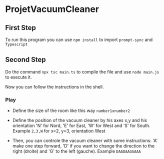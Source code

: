 # ProjetVacuumCleaner

## First Step 

To run this program you can use ```npm install``` to import ```prompt-sync``` and ```Typescript```

## Second Step 

Do the command ```npx tsc main.ts``` to compile the file and use ```node main.js``` to execute it.

Now you can follow the instructions in the shell. 

### Play

- Define the size of the room like this way ``` number1xnumber2 ```

- Define the position of the vacuum cleaner by his axes x,y and his orientation 'N' for Nord, 'E' for East, 'W' for West and 'S' for South.
Example ```2,3,W``` for x=2, y=3, orientation West

- Then, you can controle the vacuum cleaner with some instructions: 
 'A' make one step forward, 'D' if you want to change the direction to the right (droite) and 'G' to the left (gauche).
Example ```DAADAAGGAAA```

